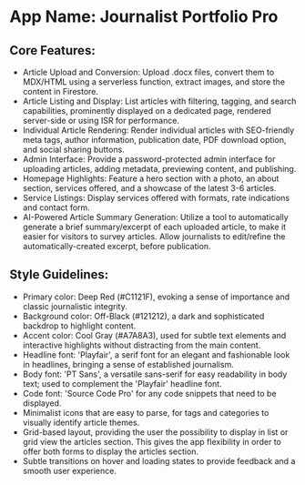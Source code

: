 # **App Name**: Journalist Portfolio Pro

## Core Features:

- Article Upload and Conversion: Upload .docx files, convert them to MDX/HTML using a serverless function, extract images, and store the content in Firestore.
- Article Listing and Display: List articles with filtering, tagging, and search capabilities, prominently displayed on a dedicated page, rendered server-side or using ISR for performance.
- Individual Article Rendering: Render individual articles with SEO-friendly meta tags, author information, publication date, PDF download option, and social sharing buttons.
- Admin Interface: Provide a password-protected admin interface for uploading articles, adding metadata, previewing content, and publishing.
- Homepage Highlights: Feature a hero section with a photo, an about section, services offered, and a showcase of the latest 3-6 articles.
- Service Listings: Display services offered with formats, rate indications and contact form.
- AI-Powered Article Summary Generation: Utilize a tool to automatically generate a brief summary/excerpt of each uploaded article, to make it easier for visitors to survey articles. Allow journalists to edit/refine the automatically-created excerpt, before publication.

## Style Guidelines:

- Primary color: Deep Red (#C1121F), evoking a sense of importance and classic journalistic integrity.
- Background color: Off-Black (#121212), a dark and sophisticated backdrop to highlight content.
- Accent color: Cool Gray (#A7A8A3), used for subtle text elements and interactive highlights without distracting from the main content.
- Headline font: 'Playfair', a serif font for an elegant and fashionable look in headlines, bringing a sense of established journalism.
- Body font: 'PT Sans', a versatile sans-serif for easy readability in body text; used to complement the 'Playfair' headline font.
- Code font: 'Source Code Pro' for any code snippets that need to be displayed.
- Minimalist icons that are easy to parse, for tags and categories to visually identify article themes.
- Grid-based layout, providing the user the possibility to display in list or grid view the articles section. This gives the app flexibility in order to offer both forms to display the articles section.
- Subtle transitions on hover and loading states to provide feedback and a smooth user experience.